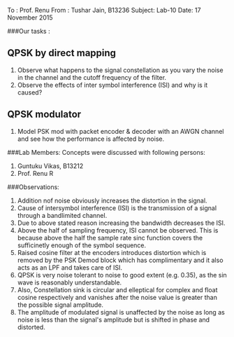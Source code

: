 To : Prof. Renu
From : Tushar Jain, B13236
Subject: Lab-10
Date: 17 November 2015

###Our tasks :
## QPSK by direct mapping 
1. Observe what happens to the signal constellation as you vary the noise in the channel and the cutoff frequency of the filter.
2. Observe the effects of inter symbol interference (ISI) and why is it caused?
## QPSK modulator
1. Model PSK mod with packet encoder & decoder with an AWGN channel and see how the performance is affected by noise.

###Lab Members:
Concepts were discussed with following persons:
1. Guntuku Vikas, B13212
2. Prof. Renu R

###Observations:
1. Addition nof noise obviously increases the distortion in the signal.
2. Cause of intersymbol interference (ISI) is the transmission of a signal through a bandlimited channel.
3. Due to above stated reason increasing the bandwidth decreases the ISI.
4. Above the half of sampling frequency, ISI cannot be observed. This is because above the half the sample rate sinc function covers the sufficinetly enough of the symbol sequence.
5. Raised cosine filter at the encoders introduces distortion which is removed by the PSK Demod block which has complimentary and it also acts as an LPF and takes care of ISI.
6. QPSK is very noise tolerant to noise  to good extent (e.g. 0.35), as the sin wave is reasonably understandable.
7. Also, Constellation sink is circular and elleptical for complex and float cosine respectively and vanishes after the noise value is greater than the possible signal amplitude.
8. The amplitude of modulated signal is unaffected by the noise as long as noise is less than the signal's amplitude but is shifted in phase and distorted.

